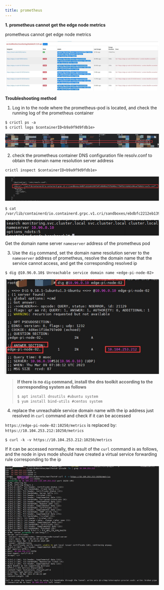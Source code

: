 ```yaml
---
title: prometheus
---
```


**1. prometheus cannot get the edge node metrics**

prometheus cannot get edge node metrics

![img](../../static/img/docs/faq/prometheus-endpoint-shooting.png)

**Troubleshooting method**

1. Log in to the node where the prometheus-pod is located, and check the running log of the prometheus container

```shell
$ crictl ps -a
$ crictl logs $containerID<b9a9f9d9fdb1e>
```

![img](../../static/img/docs/faq/crictl-ps-shooting.png)

2. check the prometheus container DNS configuration file resolv.conf to obtain the domain name resolution server address

```shell
crictl inspect $containerID<b9a9f9d9fdb1e>
```

![img](../../static/img/docs/faq/crictl-inspect-shooting.png)

```shell
$ cat /var/lib/containerd/io.containerd.grpc.v1.cri/sandboxes/ebdbfc2212eb1390f24f02445e7737c62421c84caef92623/resolv.conf
```

![img](../../static/img/docs/faq/crictl-cat-resolv-shooting.png)

Get the domain name server `nameserver` address of the prometheus pod

3. Use the `dig` command, set the domain name resolution server to the `nameserver` address of prometheus, resolve the domain name that the service cannot access, and get the corresponding resolved ip

```shell
$ dig @10.96.0.10$ Unreachable service domain name <edge-pi-node-02>
```

![img](../../static/img/docs/faq/crictl-dig-shooting.png)

> **If there is no `dig` command, install the dns toolkit according to the corresponding system as follows**
>
> ```shell
> $ apt install dnsutils #ubuntu system
> $ yum install bind-utils #centos system
> ```

4. replace the unreachable service domain name with the ip address just resolved in `curl` command and check if it can be accessed

`https://edge-pi-node-02:10250/metrics` is replaced by: `https://10.104.253.212:10250/metrics`

```shell
$ curl -k -v https://10.104.253.212:10250/metrics
```

If it can be accessed normally, the result of the `curl` command is as follows, and the node in ipvs mode should have created a virtual service forwarding rule corresponding to the ip

![img](../../static/img/docs/faq/crictl-curl-ipvs-shooting.png)